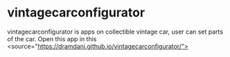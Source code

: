 # vintagecarconfigurator
vintagecarconfigurator is apps on collectible vintage car, user can set parts of the car.
Open this app in this <source="https://dramdani.github.io/vintagecarconfigurator/">
